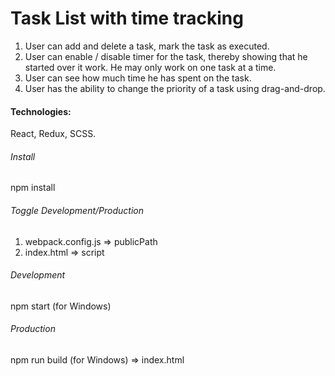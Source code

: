 # Task List with time tracking

1. User can add and delete a task, mark the task as executed.
2. User can enable / disable timer for the task, thereby showing that he started over it work. He may only work on one task at a time.
3. User can see how much time he has spent on the task.
4. User has the ability to change the priority of a task using drag-and-drop.

#### Technologies:

React, Redux, SCSS.

###### Install

npm install

###### Toggle Development/Production

1. webpack.config.js => publicPath
2. index.html => script

###### Development

npm start (for Windows)

###### Production

npm run build (for Windows) => index.html
